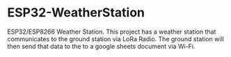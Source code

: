 # ESP32-WeatherStation
ESP32/ESP8266 Weather Station. This project has a weather station that communicates to the ground station via LoRa Radio. The ground station will then send that data to the to a google sheets document via Wi-Fi.
